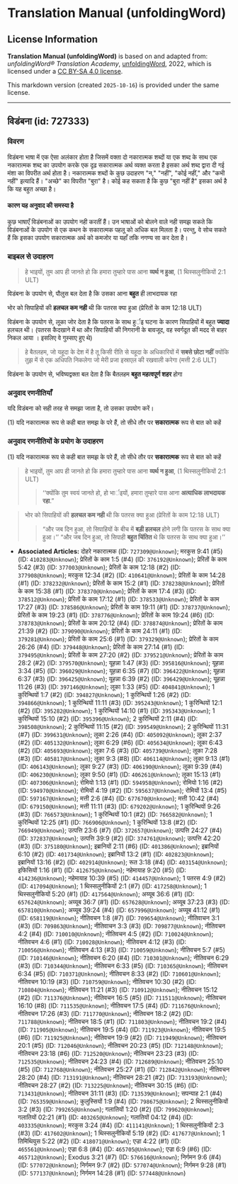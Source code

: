 # Translation Manual (unfoldingWord)

## License Information

**Translation Manual (unfoldingWord)** is based on and adapted from: _unfoldingWord® Translation Academy_, [unfoldingWord](https://unfoldingword.org/utw), 2022, which is licensed under a [CC BY-SA 4.0 license](https://creativecommons.org/licenses/by-sa/4.0/legalcode.en).

This markdown version (created `2025-10-16`) is provided under the same license.



--------------------------------

## विडंबना (id: 727333)

### विवरण

विडंबना भाषा में एक ऐसा अलंकार होता है जिसमें वक्ता दो नकारात्मक शब्दों या एक शब्द के साथ एक नकारात्मक शब्द का उपयोग करके एक दृढ़ सकारात्मक अर्थ व्यक्त करता है इसका अर्थ शब्द द्वारा दी गई मंशा का विपरीत अर्थ होता है। नकारात्मक शब्दों के कुछ उदाहरण "न," "नहीं", "कोई नहीं," और "कभी नहीं" इत्यादि हैं। "अच्छे" का विपरीत "बुरा" है। कोई कह सकता है कि कुछ "बुरा नहीं है" इसका अर्थ है कि यह बहुत अच्छा है।

#### कारण यह अनुवाद की समस्या है

कुछ भाषाएँ विडंबनाओं का उपयोग नही करतीं हैं। उन भाषाओं को बोलने वाले नही समझ सकते कि विडंबनाओं के उपयोग से एक कथन के सकारात्मक पहलू को अधिक बल मिलता है। परन्तु, वे सोच सकते हैं कि इसका उपयोग सकारात्मक अर्थ को कमजोर या यहाँ तकि नगण्य सा कर देता है।

### बाइबल से उदाहरण

> हे भाइयों, तुम आप ही जानते हो कि हमारा तुम्हारे पास आना **व्यर्थ न हुआ**, (1 थिस्सलुनीकियों 2:1 ULT)

विडंबना के उपयोग से, पौलुस बल देता है कि उसका आना **बहुत** ही लाभदायक रहा

भोर को सिपाहियों की **हलचल कम नही** थी कि पतरस क्या हुआ (प्रेरितों के काम 12:18 ULT)

विडंबना के उपयोग से, लूका जोर देता है कि पतरस के साथ हुर्इ घटना के कारण सिपाहियों में बहुत **ज्यादा** हलचल थी। (पतरस कैदखाने में था और सिपाहियों की निगरानी के बावजूद, वह स्वर्गदूत की मदद से बाहर निकल आया । इसलिए वे गुस्साए हुए थे)

> हे बैतलहम, जो यहूदा के देश में है तू किसी रीति से यहूदा के अधिकारियों में **सबसे छोटा नहीं** क्योंकि तुझ में से एक अधिपति निकलेगा जो मेरी प्रजा इस्राएल की रखवाली करेगा (मत्ती 2:6 ULT)

विडंबना के उपयोग से, भविष्यद्वक्ता बल देता है कि बैतलहम **बहुत महत्वपूर्ण शहर** होगा

### अनुवाद रणनीतियाँ

यदि विडंबना को सही तरह से समझा जाता है, तो उसका उपयोग करें।

(1\) यदि नकारात्मक रूप से कही बात समझ के परे हैं, तो सीधे तौर पर **सकारात्मक** रूप से बात को कहें

### अनुवाद रणनीतियों के प्रयोग के उदाहरण

(1\) यदि नकारात्मक रूप से कही बात समझ के परे हैं, तो सीधे तौर पर **सकारात्मक** रूप से बात को कहें

> हे भाइयों, तुम आप ही जानते हो कि हमारा तुम्हारे पास आना **व्यर्थ न हुआ**, (1 थिस्सलुनीकियों 2:1 ULT)
> 
> 
> > ‘‘क्योंकि तुम स्वयं जानते हो, हो भार्इयों, हमारा तुम्हारे पास आना **अत्याधिक लाभदायक रहा**.”

> भोर को सिपाहियों की **हलचल कम नही** थी कि पतरस क्या हुआ (प्रेरितों के काम 12:18 ULT)
> 
> 
> > “और जब दिन हुआ, तो सिपाहियों के बीच में **बड़ी हलचल** होने लगी कि पतरस के साथ क्या हुआ।’’ “और जब दिन हुआ, तो सिपाही **बहुत चिंतित** थे कि पतरस के साथ क्या हुआ।’’

* **Associated Articles:** दोहरे नकारात्मक (ID: `727309@Unknown`); मरकुस 9:41 (#5) (ID: `410283@Unknown`); प्रेरितों के काम 1:5 (#4) (ID: `376192@Unknown`); प्रेरितों के काम 5:42 (#3) (ID: `377003@Unknown`); प्रेरितों के काम 12:18 (#2) (ID: `377908@Unknown`); मरकुस 12:34 (#2) (ID: `410641@Unknown`); प्रेरितों के काम 14:28 (#1) (ID: `378232@Unknown`); प्रेरितों के काम 15:2 (#1) (ID: `378238@Unknown`); प्रेरितों के काम 15:38 (#1) (ID: `378370@Unknown`); प्रेरितों के काम 17:4 (#3) (ID: `378512@Unknown`); प्रेरितों के काम 17:12 (#1) (ID: `378533@Unknown`); प्रेरितों के काम 17:27 (#3) (ID: `378586@Unknown`); प्रेरितों के काम 19:11 (#1) (ID: `378737@Unknown`); प्रेरितों के काम 19:23 (#1) (ID: `378776@Unknown`); प्रेरितों के काम 19:24 (#6) (ID: `378783@Unknown`); प्रेरितों के काम 20:12 (#4) (ID: `378874@Unknown`); प्रेरितों के काम 21:39 (#2) (ID: `379090@Unknown`); प्रेरितों के काम 24:11 (#1) (ID: `379281@Unknown`); प्रेरितों के काम 25:6 (#1) (ID: `379329@Unknown`); प्रेरितों के काम 26:26 (#4) (ID: `379448@Unknown`); प्रेरितों के काम 27:14 (#1) (ID: `379495@Unknown`); प्रेरितों के काम 27:20 (#2) (ID: `379521@Unknown`); प्रेरितों के काम 28:2 (#2) (ID: `379570@Unknown`); यूहन्ना 1:47 (#3) (ID: `395816@Unknown`); यूहन्ना 3:34 (#5) (ID: `396029@Unknown`); यूहन्ना 6:35 (#7) (ID: `396422@Unknown`); यूहन्ना 6:37 (#3) (ID: `396425@Unknown`); यूहन्ना 6:39 (#2) (ID: `396429@Unknown`); यूहन्ना 11:26 (#3) (ID: `397146@Unknown`); लूका 1:33 (#5) (ID: `404841@Unknown`); 1 कुरिन्थियों 1:7 (#2) (ID: `394827@Unknown`); 1 कुरिन्थियों 1:26 (#2) (ID: `394866@Unknown`); 1 कुरिन्थियों 11:11 (#3) (ID: `395243@Unknown`); 1 कुरिन्थियों 12:1 (#2) (ID: `395282@Unknown`); 1 कुरिन्थियों 14:10 (#1) (ID: `395343@Unknown`); 1 कुरिन्थियों 15:10 (#2) (ID: `395396@Unknown`); 2 कुरिन्थियों 2:11 (#4) (ID: `398508@Unknown`); 2 कुरिन्थियों 11:15 (#2) (ID: `399549@Unknown`); 2 कुरिन्थियों 11:31 (#7) (ID: `399631@Unknown`); लूका 2:26 (#4) (ID: `405092@Unknown`); लूका 2:37 (#2) (ID: `405132@Unknown`); लूका 6:29 (#6) (ID: `405634@Unknown`); लूका 6:43 (#2) (ID: `405693@Unknown`); लूका 7:6 (#3) (ID: `405739@Unknown`); लूका 7:28 (#3) (ID: `405817@Unknown`); लूका 9:3 (#8) (ID: `406114@Unknown`); लूका 9:13 (#1) (ID: `406143@Unknown`); लूका 9:27 (#3) (ID: `406190@Unknown`); लूका 9:39 (#4) (ID: `406230@Unknown`); लूका 9:50 (#1) (ID: `406261@Unknown`); लूका 15:13 (#1) (ID: `407306@Unknown`); रोमियो 1:13 (#1) (ID: `594958@Unknown`); रोमियो 1:16 (#2) (ID: `594970@Unknown`); रोमियों 4:19 (#2) (ID: `595637@Unknown`); रोमियों 13:4 (#5) (ID: `597167@Unknown`); मत्ती 2:6 (#4) (ID: `677670@Unknown`); मत्ती 10:42 (#4) (ID: `679150@Unknown`); मत्ती 11:11 (#3) (ID: `679202@Unknown`); 1 कुरिन्थियों 9:26 (#3) (ID: `766573@Unknown`); 1 कुरिन्थियों 10:1 (#2) (ID: `766582@Unknown`); 1 कुरिन्थियों 12:25 (#1) (ID: `766906@Unknown`); 1 कुरिन्थियों 13:8 (#2) (ID: `766949@Unknown`); उत्पत्ति 23:6 (#7) (ID: `372657@Unknown`); उत्पत्ति 24:27 (#4) (ID: `372837@Unknown`); उत्पत्ति 39:9 (#2) (ID: `374761@Unknown`); उत्पत्ति 42:20 (#3) (ID: `375180@Unknown`); इब्रानियों 2:11 (#6) (ID: `401386@Unknown`); इब्रानियों 6:10 (#2) (ID: `401734@Unknown`); इब्रानियों 13:2 (#1) (ID: `402823@Unknown`); इब्रानियों 13:16 (#2) (ID: `402914@Unknown`); रूत 3:18 (#4) (ID: `403154@Unknown`); इफिसियों 1:16 (#1) (ID: `412675@Unknown`); नहेमायाह 9:20 (#5) (ID: `414236@Unknown`); नहेमायाह 10:39 (#5) (ID: `414457@Unknown`); 1 पतरस 4:9 (#2) (ID: `417094@Unknown`); 1 थिस्सलुनीकियों 2:1 (#7) (ID: `417258@Unknown`); 1 थिस्सलुनीकियों 5:20 (#1) (ID: `417564@Unknown`); अय्यूब 36:6 (#1) (ID: `657624@Unknown`); अय्यूब 36:7 (#1) (ID: `657628@Unknown`); अय्यूब 37:23 (#3) (ID: `657810@Unknown`); अय्यूब 39:24 (#4) (ID: `657996@Unknown`); अय्यूब 41:12 (#1) (ID: `658119@Unknown`); नीतिवचन 1:8 (#7) (ID: `709654@Unknown`); नीतिवाचन 3:1 (#3) (ID: `709863@Unknown`); नीतिवाचन 3:3 (#3) (ID: `709877@Unknown`); नीतिवचन 4:2 (#4) (ID: `710010@Unknown`); नीतिवचन 4:5 (#2) (ID: `710024@Unknown`); नीतिवचन 4:6 (#1) (ID: `710028@Unknown`); नीतिवचन 4:12 (#3) (ID: `710056@Unknown`); नीतिवचन 4:13 (#3) (ID: `710059@Unknown`); नीतिवचन 5:7 (#5) (ID: `710146@Unknown`); नीतिवचन 6:20 (#4) (ID: `710301@Unknown`); नीतिवचन 6:29 (#3) (ID: `710344@Unknown`); नीतिवचन 6:33 (#5) (ID: `710365@Unknown`); नीतिवचन 6:34 (#5) (ID: `710371@Unknown`); नीतिवचन 8:33 (#2) (ID: `710601@Unknown`); नीतिवचन 10:19 (#3) (ID: `710759@Unknown`); नीतिवचन 10:30 (#2) (ID: `710804@Unknown`); नीतिवचन 11:21 (#3) (ID: `710912@Unknown`); नीतिवचन 15:12 (#2) (ID: `711376@Unknown`); नीतिवचन 16:5 (#5) (ID: `711511@Unknown`); नीतिवचन 16:10 (#8) (ID: `711535@Unknown`); नीतिवचन 17:5 (#4) (ID: `711676@Unknown`); नीतिवचन 17:26 (#3) (ID: `711770@Unknown`); नीतिवचन 18:2 (#2) (ID: `711788@Unknown`); नीतिवचन 18:5 (#1) (ID: `711803@Unknown`); नीतिवचन 19:2 (#4) (ID: `711905@Unknown`); नीतिवचन 19:5 (#4) (ID: `711923@Unknown`); नीतिवचन 19:5 (#6) (ID: `711925@Unknown`); नीतिवचन 19:9 (#2) (ID: `711949@Unknown`); नीतिवचन 20:1 (#5) (ID: `712046@Unknown`); नीतिवचन 20:23 (#5) (ID: `712148@Unknown`); नीतिवचन 23:18 (#6) (ID: `712520@Unknown`); नीतिवचन 23:23 (#3) (ID: `712535@Unknown`); नीतिवचन 24:23 (#4) (ID: `712689@Unknown`); नीतिवचन 25:10 (#5) (ID: `712768@Unknown`); नीतिवचन 25:27 (#1) (ID: `712842@Unknown`); नीतिवचन 28:20 (#4) (ID: `713191@Unknown`); नीतिवचन 28:21 (#2) (ID: `713193@Unknown`); नीतिवचन 28:27 (#2) (ID: `713225@Unknown`); नीतिवचन 30:15 (#6) (ID: `713431@Unknown`); नीतिवचन 31:11 (#3) (ID: `713539@Unknown`); सपन्याह 2:1 (#4) (ID: `765359@Unknown`); कुलुस्सियों 1:9 (#4) (ID: `798675@Unknown`); 2 थिस्सलुनीकियों 3:2 (#3) (ID: `799265@Unknown`); गलातियों 1:20 (#2) (ID: `799620@Unknown`); गलातियों 02:21 (#1) (ID: `403265@Unknown`); गलातियों 04:12 (#4) (ID: `403335@Unknown`); मरकुस 3:24 (#4) (ID: `411141@Unknown`); 1 थिस्सलुनीकियों 2:3 (#3) (ID: `417602@Unknown`); 1 थिस्सलुनीकियों 5:19 (#2) (ID: `417677@Unknown`); 1 तिमिथियुस 5:22 (#2) (ID: `418071@Unknown`); एज्रा 4:22 (#1) (ID: `465561@Unknown`); एज्रा 6:8 (#4) (ID: `465705@Unknown`); एज्रा 6:9 (#6) (ID: `465712@Unknown`); Exodus 3:21 (#7) (ID: `576616@Unknown`); निर्गमन 9:6 (#4) (ID: `577072@Unknown`); निर्गमन 9:7 (#2) (ID: `577074@Unknown`); निर्गमन 9:28 (#1) (ID: `577137@Unknown`); निर्गमन 14:28 (#1) (ID: `577448@Unknown`)

